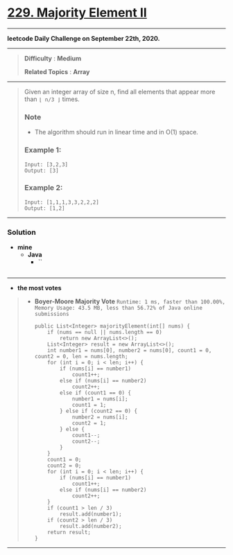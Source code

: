 # [229. Majority Element II](https://leetcode.com/problems/majority-element-ii/)

---

**leetcode Daily Challenge on September 22th, 2020.**

---

> **Difficulty** : **Medium**
>
> **Related Topics** : **Array**

---

> Given an integer array of size n, find all elements that appear more than `⌊ n/3 ⌋` times.
>
> ### Note
> * The algorithm should run in linear time and in O(1) space.
>
> ### Example 1:
> ```
> Input: [3,2,3]
> Output: [3]
> ```
>
> ### Example 2:
> ```
> Input: [1,1,1,3,3,2,2,2]
> Output: [1,2]
> ```

---


### Solution
* **mine**
  * **Java**
    * ``
      ```

      ```

---

* **the most votes**
>  * **Boyer-Moore Majority Vote** `Runtime: 1 ms, faster than 100.00%, Memory Usage: 43.5 MB, less than 56.72% of Java online submissions`
>    ```
>    public List<Integer> majorityElement(int[] nums) {
>        if (nums == null || nums.length == 0)
>            return new ArrayList<>();
>        List<Integer> result = new ArrayList<>();
>        int number1 = nums[0], number2 = nums[0], count1 = 0, count2 = 0, len = nums.length;
>        for (int i = 0; i < len; i++) {
>            if (nums[i] == number1)
>                count1++;
>            else if (nums[i] == number2)
>                count2++;
>            else if (count1 == 0) {
>                number1 = nums[i];
>                count1 = 1;
>            } else if (count2 == 0) {
>                number2 = nums[i];
>                count2 = 1;
>            } else {
>                count1--;
>                count2--;
>            }
>        }
>        count1 = 0;
>        count2 = 0;
>        for (int i = 0; i < len; i++) {
>            if (nums[i] == number1)
>                count1++;
>            else if (nums[i] == number2)
>                count2++;
>        }
>        if (count1 > len / 3)
>            result.add(number1);
>        if (count2 > len / 3)
>            result.add(number2);
>        return result;
>    }
>    ```

---


